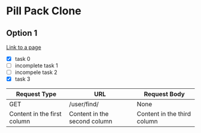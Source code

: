 # Pill Pack Clone
## Option 1
[Link to a page](https://www.http.cat/)
- [x] task 0
- [ ] incomplete task 1
- [ ] incompele task 2
- [x] task 3

Request Type | URL | Request Body
------------ | --- |-------------
GET | /user/find/ | None
Content in the first column | Content in the second column | Content in the third column
